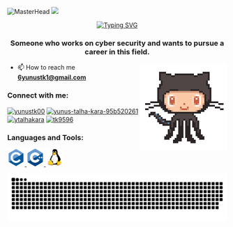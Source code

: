 ![MasterHead](https://r.resimlink.com/4zdbhZ3YHQ.png)
![](https://komarev.com/ghpvc/?username=ytalhakara&color=red)

<div align="center">
 <a href="https://github.com/ytalhakara">
  <img src="https://readme-typing-svg.demolab.com?font=Fira+Code&size=28&duration=3000&pause=500&center=true&vCenter=true&width=435&lines=%e2%9c%a8+Yunus+Talha+Kara+%e2%9c%a8;%f0%9f%91%a5+Cyber+Security+%f0%9f%92%bb;Welcome+To+My+Profile+%f0%9f%91%80" alt="Typing SVG" />
 </a>
</div>
<h3 align="center">Someone who works on cyber security and wants to pursue a career in this field.</h3>
<img src="https://raw.githubusercontent.com/CagatayAkkas/CagatayAkkas/main/img/GitHub%20Mascot%20Pixel.gif" alt="Coding" width=200 height=200 align="right">

- 📫 How to reach me **6yunustk1@gmail.com**

<h3 align="left">Connect with me:</h3>
<p align="left">
<a href="https://twitter.com/yunustk00" target="blank"><img align="center" src="https://raw.githubusercontent.com/rahuldkjain/github-profile-readme-generator/master/src/images/icons/Social/twitter.svg" alt="yunustk00" height="30" width="40" /></a>
<a href="https://linkedin.com/in/yunus-talha-kara-95b520261" target="blank"><img align="center" src="https://raw.githubusercontent.com/rahuldkjain/github-profile-readme-generator/master/src/images/icons/Social/linked-in-alt.svg" alt="yunus-talha-kara-95b520261" height="30" width="40" /></a>
<a href="https://instagram.com/ytalhakara" target="blank"><img align="center" src="https://raw.githubusercontent.com/rahuldkjain/github-profile-readme-generator/master/src/images/icons/Social/instagram.svg" alt="ytalhakara" height="30" width="40" /></a>
<a href="https://discord.gg/tk9596" target="blank"><img align="center" src="https://raw.githubusercontent.com/rahuldkjain/github-profile-readme-generator/master/src/images/icons/Social/discord.svg" alt="tk9596" height="30" width="40" /></a>
</p>

<h3 align="left">Languages and Tools:</h3>
<p align="left"> <a href="https://www.cprogramming.com/" target="_blank" rel="noreferrer"> <img src="https://raw.githubusercontent.com/devicons/devicon/master/icons/c/c-original.svg" alt="c" width="40" height="40"/> </a> <a href="https://www.w3schools.com/cpp/" target="_blank" rel="noreferrer"> <img src="https://raw.githubusercontent.com/devicons/devicon/master/icons/cplusplus/cplusplus-original.svg" alt="cplusplus" width="40" height="40"/> </a> <a href="https://www.linux.org/" target="_blank" rel="noreferrer"> <img src="https://raw.githubusercontent.com/devicons/devicon/master/icons/linux/linux-original.svg" alt="linux" width="40" height="40"/> </a> </p>

<picture>
  <source media="(prefers-color-scheme: dark)" srcset="https://raw.githubusercontent.com/ytalhakara/ytalhakara/output/github-contribution-grid-snake-dark.svg">
  <source media="(prefers-color-scheme: light)" srcset="https://raw.githubusercontent.com/ytalhakara/ytalhakara/output/github-contribution-grid-snake.svg">
  <img alt="github contribution grid snake animation" src="https://raw.githubusercontent.com/ytalhakara/ytalhakara/output/github-contribution-grid-snake.svg">
</picture>
